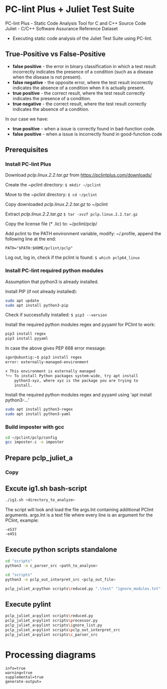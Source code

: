 
# PC-lint Plus + Juliet Test Suite

PC-lint Plus - Static Code Analysis Tool for C and C++ Source Code  
Juliet - C/C++ Software Assurance Reference Dataset

- Executing static code analysis of the Juliet Test Suite using PC-lint.

## True-Positive vs False-Positive

- **false positive** - the error in binary classification in which a test result incorrectly indicates the presence of a condition (such as a disease when the disease is not present). 
- **false negative** - the opposite error, where the test result incorrectly indicates the absence of a condition when it is actually present. 
- **true positive** - the correct result, where the test result correctly indicates the presence of a condition.
- **true negative** - the correct result, where the test result correctly indicates the absence of a condition.

In our case we have:
- **true positive** - when a issue is correctly found in bad-function code.
- **false positive** - when a issue is incorrectly found in good-function code

## Prerequisites

### Install PC-lint Plus

Download *pclp.linux.2.2.tar.gz* from https://pclintplus.com/downloads/

Create the ~pclint directory: `$ mkdir ~/pclint`

Move to the ~pclint directory: `$ cd ~/pclint`

Copy downloaded *pclp.linux.2.2.tar.gz* to ~/pclint

Extract *pclp.linux.2.2.tar.gz* `$ tar -xvzf pclp.linux.2.2.tar.gz`

Copy the license file (* .lic) to: ~/pclint/pclp/

Add pclint to the PATH environment variable, modify: ~/.profile, append the following line at the end:

    PATH="$PATH:$HOME/pclint/pclp"

Log out, log in, check if the pclint is found: `$ which pclp64_linux`

### Install PC-lint required python modules

Assumption that python3 is already installed.

Install PIP (if not already installed):

```bash
sudo apt update
sudo apt install python3-pip
```

Check if successfully installed: `$ pip3 --version`

Install the required python modules regex and pyyaml for PClint to work:

```bash
pip3 install regex
pip3 install pyyaml
```

In case the above gives PEP 668 error message:

```bash
igor@ubuntig:~$ pip3 install regex
error: externally-managed-environment

× This environment is externally managed
╰─> To install Python packages system-wide, try apt install
    python3-xyz, where xyz is the package you are trying to
    install.
```

Install the required python modules regex and pyyaml using 'apt install python3-...'

```bash
sudo apt install python3-regex
sudo apt install python3-yaml
```

### Build imposter with gcc

```bash
cd ~/pclint/pclp/config
gcc imposter.c -o imposter
```

## Prepare pclp_juliet_a

### Copy 

## Excute ig1.sh bash-script

```bash
./ig1.sh <directory_to_analyze>
```

The script will look and load the file args.lnt containing additional PClint arguments. args.lnt is a text file where every line is an argument for the PClint, example:

```
-e537
-e451
```

## Execute python scripts standalone

```bash
cd "scripts"
python3 -m c_parser_src <path_to_analyse>
```

```bash
cd "scripts"
python3 -m pclp_out_interpret_src <pclp_out_file>
```

```bash
pclp_juliet_a>python scripts\reduced.py ".\test" "ignore_modules.txt"
```

## Execute pylint

```bash
pclp_juliet_a>pylint scripts\reduced.py
pclp_juliet_a>pylint scripts\processor.py
pclp_juliet_a>pylint scripts\ignore_list.py
pclp_juliet_a>pylint scripts\pclp_out_interpret_src
pclp_juliet_a>pylint scripts\c_parser_src
```

# Processing diagrams

```
info=true
warning=true
supplemental=true
generate-output=        
```